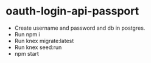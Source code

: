 # oauth-login-api-passport

- Create username and password and db in postgres.
- Run npm i
- Run knex migrate:latest
- Run knex seed:run
- npm start

